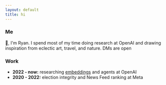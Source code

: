 ```yaml
---
layout: default
title: hi
---
```


### Me

👋, I'm Ryan. I spend most of my time doing research at OpenAI and drawing inspiration from eclectic art, travel, and nature. DMs are open

### Work

- **2022 - now:** researching [embeddings](https://openai.com/blog/new-and-improved-embedding-model) and agents at OpenAI
- **2020 - 2022:** election integrity and News Feed ranking at Meta
